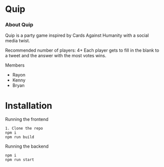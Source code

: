 # Quip

### About Quip
Quip is a party game inspired by Cards Against Humanity with a social media twist.

Recommended number of players: 4+
Each player gets to fill in the blank to a tweet and the answer with the most votes wins.

Members
- Rayon
- Kenny
- Bryan

# Installation

Running the frontend
```
1. Clone the repo
npm i
npm run build
```

Running the backend
```
npm i
npm run start
```